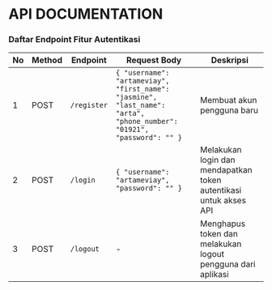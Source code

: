 # API DOCUMENTATION

### Daftar Endpoint Fitur Autentikasi

| No | Method | Endpoint    | Request Body                                                                                 | Deskripsi                                                                                 |
|----|--------|-------------|---------------------------------------------------------------------------------------------|-------------------------------------------------------------------------------------------|
| 1  | POST   | `/register` | `{ "username": "artameviay", "first_name": "jasmine", "last_name": "arta", "phone_number": "01921", "password": "" }` | Membuat akun pengguna baru                                                               |
| 2  | POST   | `/login`    | `{ "username": "artameviay", "password": "" }`                                             | Melakukan login dan mendapatkan token autentikasi untuk akses API                         |
| 3  | POST   | `/logout`   | -                                                                                           | Menghapus token dan melakukan logout pengguna dari aplikasi                               |

